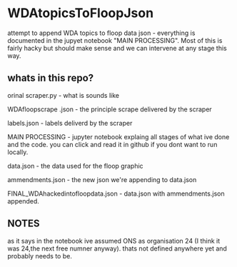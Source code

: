 # WDAtopicsToFloopJson
attempt to append WDA topics to floop data json - everything is documented in the jupyet notebook "MAIN PROCESSING". Most of this is fairly hacky but should make sense and we can intervene at any stage this way.

## whats in this repo?

orinal scraper.py   - what is sounds like

WDAfloopscrape .json    - the principle scrape delivered by the scraper

labels.json    - labels deliverd by the scraper

MAIN PROCESSING - jupyter notebook explaing all stages of what ive done and the code. you can click and read it in github if you dont want to run locally.

data.json - the data used for the floop graphic

ammendments.json - the new json we're appending to data.json

FINAL_WDAhackedintofloopdata.json - data.json with ammendments.json appended.

## NOTES

as it says in the notebook ive assumed ONS as organisation 24 (I think it was 24,the next free numner anyway). thats not defined anywhere yet and probably needs to be.
